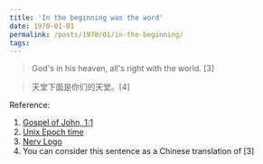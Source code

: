 ```yaml
---
title: 'In the beginning was the word'
date: 1970-01-01
permalink: /posts/1970/01/in-the-beginning/
tags:
---
```


>  God's in his heaven, all's right with the world. [3]


>  天堂下面是你们的天堂。[4]



Reference:

1. [Gospel of John, 1:1](https://en.wikipedia.org/wiki/John_1:1)
2. [Unix Epoch time](https://en.wikipedia.org/wiki/Unix_time)
3. [Nerv Logo](https://wiki.evageeks.org/Nerv_Logo)
4. You can consider this sentence as a Chinese translation of [3] 